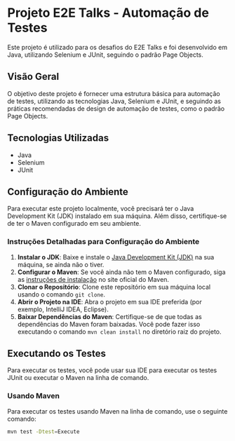 # Projeto E2E Talks - Automação de Testes

Este projeto é utilizado para os desafios do E2E Talks e foi desenvolvido em Java, utilizando Selenium e JUnit, seguindo o padrão Page Objects.

## Visão Geral

O objetivo deste projeto é fornecer uma estrutura básica para automação de testes, utilizando as tecnologias Java, Selenium e JUnit, e seguindo as práticas recomendadas de design de automação de testes, como o padrão Page Objects.

## Tecnologias Utilizadas

- Java
- Selenium
- JUnit

## Configuração do Ambiente

Para executar este projeto localmente, você precisará ter o Java Development Kit (JDK) instalado em sua máquina. Além disso, certifique-se de ter o Maven configurado em seu ambiente.

### Instruções Detalhadas para Configuração do Ambiente

1. **Instalar o JDK**: Baixe e instale o [Java Development Kit (JDK)](https://www.oracle.com/java/technologies/javase-jdk11-downloads.html) na sua máquina, se ainda não o tiver.
2. **Configurar o Maven**: Se você ainda não tem o Maven configurado, siga as [instruções de instalação](https://maven.apache.org/install.html) no site oficial do Maven.
3. **Clonar o Repositório**: Clone este repositório em sua máquina local usando o comando `git clone`.
4. **Abrir o Projeto na IDE**: Abra o projeto em sua IDE preferida (por exemplo, IntelliJ IDEA, Eclipse).
5. **Baixar Dependências do Maven**: Certifique-se de que todas as dependências do Maven foram baixadas. Você pode fazer isso executando o comando `mvn clean install` no diretório raiz do projeto.


## Executando os Testes

Para executar os testes, você pode usar sua IDE para executar os testes JUnit ou executar o Maven na linha de comando.

### Usando Maven

Para executar os testes usando Maven na linha de comando, use o seguinte comando:

```bash
mvn test -Dtest=Execute

